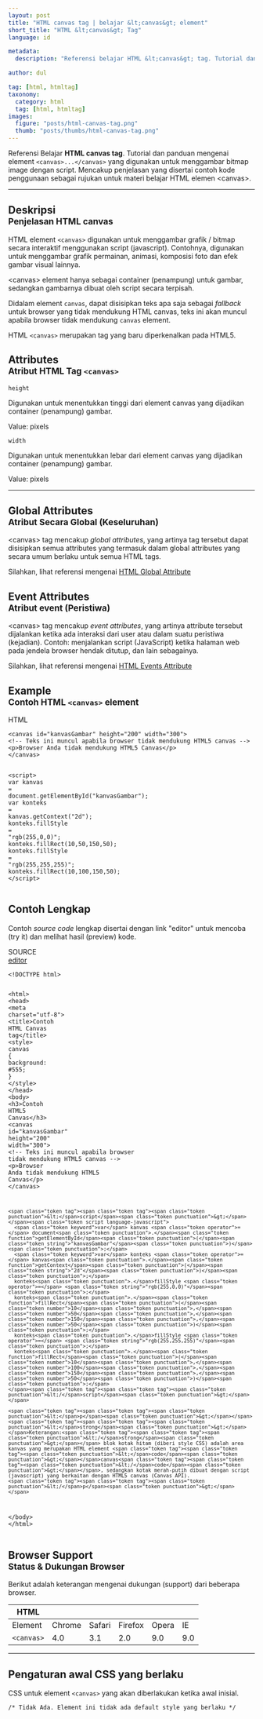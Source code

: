 ```yaml
---
layout: post
title: "HTML canvas tag | belajar &lt;canvas&gt; element"
short_title: "HTML &lt;canvas&gt; Tag"
language: id

metadata:
  description: "Referensi belajar HTML &lt;canvas&gt; tag. Tutorial dan panduan mengenai element <code>&lt;canvas&gt;..&lt;/canvas&gt;</code>, penjelasan dengan contoh kode penggunaan sebagai referensi belajar HTML &lt;canvas&gt;"

author: dul

tag: [html, htmltag]
taxonomy:
  category: html
  tag: [html, htmltag]
images:
  figure: "posts/html-canvas-tag.png"
  thumb: "posts/thumbs/html-canvas-tag.png"
---
```

<p class="text-muted">
    Referensi Belajar <strong>HTML canvas tag</strong>. Tutorial dan panduan mengenai element <code>&lt;canvas&gt;...&lt;/canvas&gt;</code> yang digunakan untuk menggambar bitmap image dengan script. Mencakup penjelasan yang disertai contoh kode penggunaan sebagai rujukan untuk materi belajar HTML <span lang="id">elemen</span> &lt;canvas&gt;.
</p>
<hr class="uk-article-divider">

<h2 class="title-sub bd-danger bd-left bd-left-only">Deskripsi <br>
    <small>Penjelasan HTML <span class="highlight">canvas</span></small>
</h2>
<p>
  HTML element <code>&lt;canvas&gt;</code> digunakan untuk menggambar grafik / bitmap secara interaktif menggunakan script (javascript). Contohnya, digunakan untuk menggambar grafik permainan, animasi, komposisi foto dan efek gambar visual lainnya.
</p>
<p>&lt;canvas&gt; element hanya sebagai container (penampung) untuk gambar, sedangkan gambarnya dibuat oleh script secara terpisah.</p>
<p>Didalam element <code>canvas</code>, dapat disisipkan teks apa saja sebagai <em>fallback</em> untuk browser yang tidak mendukung HTML canvas, teks ini akan muncul apabila browser tidak mendukung <code>canvas</code> element.</p>
<p>HTML <code>&lt;canvas&gt;</code> merupakan tag yang baru diperkenalkan pada HTML5.</p>

<!-- Attribute  -->
<section id="attribute">
  <h2 class="title-sub bd-danger bd-left bd-left-only">Attributes <br>
    <small>Atribut HTML Tag <code>&lt;canvas&gt;</code></small>
  </h2>
<div class="icard bg-gr3 bd-primary bd-top bd-top-only">
<div class="icard-heading clearfix co-wh bg-gr2">
   <div class="icard-bar"><div class="icard-bar-left pull-left"><span><code class="txt-lg">height</code></span></div></div></div><div class="icard-body icode itheme">
        <p>Digunakan untuk menentukkan tinggi dari element canvas yang dijadikan container (penampung) gambar.</p>
        <div class="icard-footer clearfix bg-gr2 icode itheme">
          <p>Value: pixels</p>
        </div>
    </div>
    </div>
<div class="icard bg-gr3 bd-primary bd-top bd-top-only">
<div class="icard-heading clearfix co-wh bg-gr2">
   <div class="icard-bar"><div class="icard-bar-left pull-left"><span><code class="txt-lg">width</code></span></div></div></div><div class="icard-body icode itheme">
        <p>Digunakan untuk menentukkan lebar dari element canvas yang dijadikan container (penampung) gambar.</p>
        <div class="icard-footer clearfix bg-gr2 icode itheme">
          <p>Value: pixels</p>
        </div>
    </div>
  </div>
</section>

<hr class="uk-article-divider">
<!-- Global Attributes -->
<section id="global-attribute">
  <h2 class="title-sub bd-danger bd-left bd-left-only">Global Attributes <br>
    <small>Atribut Secara Global (Keseluruhan)</small>
  </h2>
    <div class="">
        <p>&lt;canvas&gt; tag mencakup <em>global attributes</em>, yang artinya tag tersebut dapat disisipkan semua attributes yang termasuk dalam global attributes yang secara umum berlaku untuk semua HTML tags.</p>
        <div class="footer-callout info">
          <p>Silahkan, lihat referensi mengenai <a href="https://www.apacara.com/tutorial/html/html-global-attribute.html">HTML Global Attribute</a></p>
        </div>
    </div>
</section>

<!-- Event Attributes -->
<section>
  <h2 class="title-sub bd-danger bd-left bd-left-only">Event Attributes <br>
    <small>Atribut event  (Peristiwa)</small>
  </h2>
    <div class="dul-callout dul-callout-warning">
        <p>&lt;canvas&gt; tag mencakup <em>event attributes</em>, yang artinya attribute tersebut dijalankan ketika ada interaksi dari user atau dalam suatu peristiwa (kejadian). Contoh: menjalankan script (JavaScript) ketika halaman web pada jendela browser hendak ditutup, dan lain sebagainya.</p>
        <div class="footer-callout warning">
          <p>Silahkan, lihat referensi mengenai <a href="https://www.apacara.com/tutorial/html/html-event-attribute.html">HTML Events Attribute</a></p>
        </div>
    </div>
</section>

<!-- Example -->
<section id="example">
  <h2 class="title-sub bd-danger bd-left bd-left-only">Example<br>
    <small>Contoh HTML <code>&lt;canvas&gt;</code> element</small>
  </h2>
  <div class="dul-block">
<!-- example HTML code -->
<div class="icard">
<div class="icard-heading clearfix co-wh bg-pi2">
<div class="icard-bar">
  <div class="icard-bar-left pull-left">
    <i class="fa fa-html5" aria-hidden="true"></i>
    <span>HTML</span>
  </div>
  
</div>
</div>
<div class="icard-body icode itheme">
<pre class="prettyprint linenums line-numbers highlight language-markup" data-line="1,4"><code data-language="html" class="html  language-markup"><span class="token tag"><span class="token tag"><span class="token punctuation">&lt;</span>canvas</span> <span class="token attr-name">id</span><span class="token attr-value"><span class="token punctuation">=</span><span class="token punctuation">"</span>kanvasGambar<span class="token punctuation">"</span></span> <span class="token attr-name">height</span><span class="token attr-value"><span class="token punctuation">=</span><span class="token punctuation">"</span>200<span class="token punctuation">"</span></span> <span class="token attr-name">width</span><span class="token attr-value"><span class="token punctuation">=</span><span class="token punctuation">"</span>300<span class="token punctuation">"</span></span><span class="token punctuation">&gt;</span></span>
<span class="token comment">&lt;!-- Teks ini muncul apabila browser tidak mendukung HTML5 canvas --&gt;</span>
<span class="token tag"><span class="token tag"><span class="token punctuation">&lt;</span>p</span><span class="token punctuation">&gt;</span></span>Browser Anda tidak mendukung HTML5 Canvas<span class="token tag"><span class="token tag"><span class="token punctuation">&lt;/</span>p</span><span class="token punctuation">&gt;</span></span>
<span class="token tag"><span class="token tag"><span class="token punctuation">&lt;/</span>canvas</span><span class="token punctuation">&gt;</span></span>

<span class="token tag"><span class="token tag"><span class="token punctuation">&lt;</span>script</span><span class="token punctuation">&gt;</span></span><span class="token script language-javascript">
<span class="token keyword">var</span> kanvas <span class="token operator">=</span> document<span class="token punctuation">.</span><span class="token function">getElementById</span><span class="token punctuation">(</span><span class="token string">"kanvasGambar"</span><span class="token punctuation">)</span><span class="token punctuation">;</span>
<span class="token keyword">var</span> konteks <span class="token operator">=</span> kanvas<span class="token punctuation">.</span><span class="token function">getContext</span><span class="token punctuation">(</span><span class="token string">"2d"</span><span class="token punctuation">)</span><span class="token punctuation">;</span>
konteks<span class="token punctuation">.</span>fillStyle <span class="token operator">=</span> <span class="token string">"rgb(255,0,0)"</span><span class="token punctuation">;</span>
konteks<span class="token punctuation">.</span><span class="token function">fillRect</span><span class="token punctuation">(</span><span class="token number">10</span><span class="token punctuation">,</span><span class="token number">50</span><span class="token punctuation">,</span><span class="token number">150</span><span class="token punctuation">,</span><span class="token number">50</span><span class="token punctuation">)</span><span class="token punctuation">;</span>
konteks<span class="token punctuation">.</span>fillStyle <span class="token operator">=</span> <span class="token string">"rgb(255,255,255)"</span><span class="token punctuation">;</span>
konteks<span class="token punctuation">.</span><span class="token function">fillRect</span><span class="token punctuation">(</span><span class="token number">10</span><span class="token punctuation">,</span><span class="token number">100</span><span class="token punctuation">,</span><span class="token number">150</span><span class="token punctuation">,</span><span class="token number">50</span><span class="token punctuation">)</span><span class="token punctuation">;</span>
</span><span class="token tag"><span class="token tag"><span class="token punctuation">&lt;/</span>script</span><span class="token punctuation">&gt;</span></span><span aria-hidden="true" class="line-numbers-rows"><span></span><span></span><span></span><span></span><span></span><span></span><span></span><span></span><span></span><span></span><span></span><span></span><span></span></span></code>
</pre>
</div>
</div>
  </div>
</section>
<h2 class="title-sub bd-danger bd-left bd-left-only">Contoh Lengkap
</h2>
<p>Contoh <em>source code</em> lengkap disertai dengan link  &quot;editor&quot; untuk mencoba (try it) dan melihat hasil (preview) kode.</p>
<div class="icard">
  <div class="icard-heading clearfix co-wh bg-pi2">
    <div class="icard-bar">
      <div class="icard-bar-left pull-left">
        <i class="fa fa-html5" aria-hidden="true"></i>
        <span>SOURCE</span>
      </div>
      <div class="icard-bar-right pull-right">
        <a href="https://www.apacara.com/example/html/tag/canvas.html" target="_blank"><span>editor</span><i class="fa fa-external-link" role="button"></i></a>
      </div>
    </div>
  </div>
  <div class="icard-body icode itheme bg-gr3">
<pre class="prettyprint highlight max-height language-markup"><code data-language="html" class="inline  language-markup"><span class="token doctype">&lt;!DOCTYPE html&gt;</span>

<span class="token tag"><span class="token tag"><span class="token punctuation">&lt;</span>html</span><span class="token punctuation">&gt;</span></span>
  <span class="token tag"><span class="token tag"><span class="token punctuation">&lt;</span>head</span><span class="token punctuation">&gt;</span></span>
    <span class="token tag"><span class="token tag"><span class="token punctuation">&lt;</span>meta</span> <span class="token attr-name">charset</span><span class="token attr-value"><span class="token punctuation">=</span><span class="token punctuation">"</span>utf-8<span class="token punctuation">"</span></span><span class="token punctuation">&gt;</span></span>
    <span class="token tag"><span class="token tag"><span class="token punctuation">&lt;</span>title</span><span class="token punctuation">&gt;</span></span>Contoh HTML Canvas tag<span class="token tag"><span class="token tag"><span class="token punctuation">&lt;/</span>title</span><span class="token punctuation">&gt;</span></span>
    <span class="token tag"><span class="token tag"><span class="token punctuation">&lt;</span>style</span><span class="token punctuation">&gt;</span></span><span class="token style language-css">
      <span class="token selector">canvas</span> <span class="token punctuation">{</span>
        <span class="token property">background</span><span class="token punctuation">:</span> #555<span class="token punctuation">;</span>
      <span class="token punctuation">}</span>
    </span><span class="token tag"><span class="token tag"><span class="token punctuation">&lt;/</span>style</span><span class="token punctuation">&gt;</span></span>
  <span class="token tag"><span class="token tag"><span class="token punctuation">&lt;/</span>head</span><span class="token punctuation">&gt;</span></span>
  <span class="token tag"><span class="token tag"><span class="token punctuation">&lt;</span>body</span><span class="token punctuation">&gt;</span></span>
    <span class="token tag"><span class="token tag"><span class="token punctuation">&lt;</span>h3</span><span class="token punctuation">&gt;</span></span>Contoh HTML5 Canvas<span class="token tag"><span class="token tag"><span class="token punctuation">&lt;/</span>h3</span><span class="token punctuation">&gt;</span></span>
    <span class="token tag"><span class="token tag"><span class="token punctuation">&lt;</span>canvas</span> <span class="token attr-name">id</span><span class="token attr-value"><span class="token punctuation">=</span><span class="token punctuation">"</span>kanvasGambar<span class="token punctuation">"</span></span> <span class="token attr-name">height</span><span class="token attr-value"><span class="token punctuation">=</span><span class="token punctuation">"</span>200<span class="token punctuation">"</span></span> <span class="token attr-name">width</span><span class="token attr-value"><span class="token punctuation">=</span><span class="token punctuation">"</span>300<span class="token punctuation">"</span></span><span class="token punctuation">&gt;</span></span>
      <span class="token comment">&lt;!-- Teks ini muncul apabila browser tidak mendukung HTML5 canvas --&gt;</span>
      <span class="token tag"><span class="token tag"><span class="token punctuation">&lt;</span>p</span><span class="token punctuation">&gt;</span></span>Browser Anda tidak mendukung HTML5 Canvas<span class="token tag"><span class="token tag"><span class="token punctuation">&lt;/</span>p</span><span class="token punctuation">&gt;</span></span>
    <span class="token tag"><span class="token tag"><span class="token punctuation">&lt;/</span>canvas</span><span class="token punctuation">&gt;</span></span>

    <span class="token tag"><span class="token tag"><span class="token punctuation">&lt;</span>script</span><span class="token punctuation">&gt;</span></span><span class="token script language-javascript">
      <span class="token keyword">var</span> kanvas <span class="token operator">=</span> document<span class="token punctuation">.</span><span class="token function">getElementById</span><span class="token punctuation">(</span><span class="token string">"kanvasGambar"</span><span class="token punctuation">)</span><span class="token punctuation">;</span>
      <span class="token keyword">var</span> konteks <span class="token operator">=</span> kanvas<span class="token punctuation">.</span><span class="token function">getContext</span><span class="token punctuation">(</span><span class="token string">"2d"</span><span class="token punctuation">)</span><span class="token punctuation">;</span>
      konteks<span class="token punctuation">.</span>fillStyle <span class="token operator">=</span> <span class="token string">"rgb(255,0,0)"</span><span class="token punctuation">;</span>
      konteks<span class="token punctuation">.</span><span class="token function">fillRect</span><span class="token punctuation">(</span><span class="token number">10</span><span class="token punctuation">,</span><span class="token number">50</span><span class="token punctuation">,</span><span class="token number">150</span><span class="token punctuation">,</span><span class="token number">50</span><span class="token punctuation">)</span><span class="token punctuation">;</span>
      konteks<span class="token punctuation">.</span>fillStyle <span class="token operator">=</span> <span class="token string">"rgb(255,255,255)"</span><span class="token punctuation">;</span>
      konteks<span class="token punctuation">.</span><span class="token function">fillRect</span><span class="token punctuation">(</span><span class="token number">10</span><span class="token punctuation">,</span><span class="token number">100</span><span class="token punctuation">,</span><span class="token number">150</span><span class="token punctuation">,</span><span class="token number">50</span><span class="token punctuation">)</span><span class="token punctuation">;</span>
    </span><span class="token tag"><span class="token tag"><span class="token punctuation">&lt;/</span>script</span><span class="token punctuation">&gt;</span></span>

    <span class="token tag"><span class="token tag"><span class="token punctuation">&lt;</span>p</span><span class="token punctuation">&gt;</span></span>
    <span class="token tag"><span class="token tag"><span class="token punctuation">&lt;</span>strong</span><span class="token punctuation">&gt;</span></span>Keterangan:<span class="token tag"><span class="token tag"><span class="token punctuation">&lt;/</span>strong</span><span class="token punctuation">&gt;</span></span> blok kotak hitam (diberi style CSS) adalah area kanvas yang merupakan HTML element <span class="token tag"><span class="token tag"><span class="token punctuation">&lt;</span>code</span><span class="token punctuation">&gt;</span></span>canvas<span class="token tag"><span class="token tag"><span class="token punctuation">&lt;/</span>code</span><span class="token punctuation">&gt;</span></span>, sedangkan kotak merah-putih dibuat dengan script (javascript) yang berkaitan dengan HTML5 canvas (Canvas API).
    <span class="token tag"><span class="token tag"><span class="token punctuation">&lt;/</span>p</span><span class="token punctuation">&gt;</span></span>
  <span class="token tag"><span class="token tag"><span class="token punctuation">&lt;/</span>body</span><span class="token punctuation">&gt;</span></span>
<span class="token tag"><span class="token tag"><span class="token punctuation">&lt;/</span>html</span><span class="token punctuation">&gt;</span></span></code>
</pre>
  </div>
</div>

<!-- Article Aside -->

<!-- Browser Support -->
<aside id="browser">
<h2 class="title-sub bd-danger bd-left bd-left-only">Browser Support <br>
  <small>Status &amp; Dukungan Browser </small>
</h2>
<p>Berikut adalah keterangan mengenai dukungan (support) dari beberapa browser.</p>
<div class="table-responsive uk-overflow-container">
  <table class="table uk-table uk-text-nowrap full-width">
        <thead>
          <tr>
            <th>HTML</th>
            <th title="Chrome"><i class="fa fa-chrome fa fa-lg"></i></th>
            <th title="Safari"><i class="fa fa-safari fa fa-lg"></i></th>
            <th title="Firefox"><i class="fa fa-firefox fa fa-lg"></i></th>
            <th title="Opera"><i class="fa fa-opera fa fa-lg"></i></th>
            <th title="Internet Explorer"><i class="fa fa-internet-explorer fa fa-lg"></i></th>
          </tr>
        </thead>
        <tbody>
          <tr>
            <td>Element</td>
            <td>Chrome</td>
            <td>Safari</td>
            <td>Firefox</td>
            <td>Opera</td>
            <td>IE</td>
          </tr>
          <tr>
            <td><code>&lt;canvas&gt;</code></td>
          <td class="success">4.0</td>
          <td class="success">3.1</td>
          <td class="success">2.0</td>
          <td class="success">9.0</td>
          <td class="success">9.0</td>
          </tr>
        </tbody>
  </table>
</div>

<hr class="uk-article-divider">
<!-- Default CSS -->
<div class="dul-block">
  <h2 class="title-sub bd-danger bd-left bd-left-only">Pengaturan awal CSS yang berlaku&nbsp;</h2>
  <p>CSS untuk element <code>&lt;canvas&gt;</code> yang akan diberlakukan ketika awal inisial.</p>
  <div class="icode itheme css">
    <pre class="prettyprint highlight language-css"><code data-language="css" class=" inline language-css"><span class="token comment">/* Tidak Ada. Element ini tidak ada default style yang berlaku */</span></code></pre>
</div>
</div>
</aside>